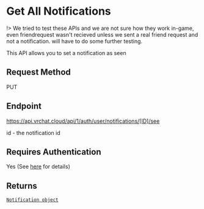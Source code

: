 # Get All Notifications

!> We tried to test these APIs and we are not sure how they work in-game, even friendrequest wasn't recieved unless we sent a real friend request and not a notification. will have to do some further testing.

This API allows you to set a notification as seen

## Request Method
PUT

## Endpoint
https://api.vrchat.cloud/api/1/auth/user/notifications/[ID]/see

id - the notification id

## Requires Authentication
Yes (See [here](Authorization.md) for details)

## Returns

[`Notification object`]("Objects/Notification.md?id=notification-object")
